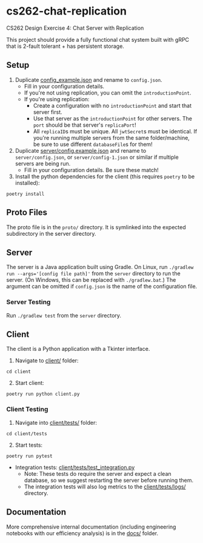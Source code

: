 # cs262-chat-replication

CS262 Design Exercise 4: Chat Server with Replication

This project should provide a fully functional chat system built with gRPC that is 2-fault tolerant + has persistent storage.

## Setup

1. Duplicate [config_example.json](config_example.json) and rename to `config.json`.
   - Fill in your configuration details.
   - If you're not using replication, you can omit the `introductionPoint`.
   - If you're using replication:
     - Create a configuration with no `introductionPoint` and start that server first.
     - Use that server as the `introductionPoint` for other servers. The `port` should be that server's `replicaPort`!
     - All `replicaID`s must be unique. All `jwtSecret`s must be identical. If you're running multiple servers from the same folder/machine, be sure to use different `databaseFile`s for them!
2. Duplicate [server/config.example.json](server/config.example.json) and rename to `server/config.json`, or `server/config-1.json` or similar if multiple servers are being run.
   - Fill in your configuration details. Be sure these match!
3. Install the python dependencies for the client (this requires `poetry` to be installed):

```
poetry install
```

## Proto Files

The proto file is in the `proto/` directory. It is symlinked into the expected subdirectory in the server directory.

## Server

The server is a Java application built using Gradle. On Linux, run `./gradlew run --args='[config file path]'` from the `server` directory to run the server. (On Windows, this can be replaced with `./gradlew.bat`.) The argument can be omitted if `config.json` is the name of the configuration file.

### Server Testing

Run `./gradlew test` from the `server` directory.

## Client

The client is a Python application with a Tkinter interface.

1. Navigate to [client/](client/) folder:

```
cd client
```

2. Start client:

```
poetry run python client.py
```

### Client Testing

1. Navigate into [client/tests/](client/tests/) folder:

```
cd client/tests
```

2. Start tests:

```
poetry run pytest
```

- Integration tests: [client/tests/test_integration.py](client/tests/test_integration.py)
  - Note: These tests do require the server and expect a clean database, so we suggest restarting the server before running them.
  - The integration tests will also log metrics to the [client/tests/logs/](client/tests/logs/) directory.

## Documentation

More comprehensive internal documentation (including engineering notebooks with our efficiency analysis) is in the [docs/](docs/) folder.
